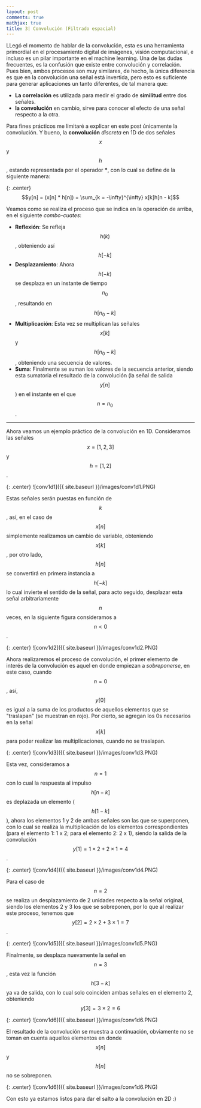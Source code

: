 ```yaml
---
layout: post
comments: true
mathjax: true
title: 3| Convolución (Filtrado espacial)
--- 
```


LLegó el momento de hablar de la convolución, esta es una herramienta primordial en el procesamiento digital de imágenes, visión computacional, e incluso es un pilar importante en el machine learning. Una de las dudas frecuentes, es la confusión que existe entre convolución y correlación. Pues bien, ambos procesos son muy similares, de hecho, la única diferencia es que en la convolución una señal está invertida, pero esto es suficiente para generar aplicaciones un tanto diferentes, de tal manera que:

* __La correlación__ es utilizada para medir el grado de __similitud__ entre dos señales.
* __la convolución__ en cambio, sirve para conocer el efecto de una señal respecto a la otra.

Para fines prácticos me limitaré a explicar en este post únicamente la convolución. Y bueno, la __convolución__ _discreta_ en 1D de dos señales $$x$$ y $$h$$, estando representada por el operador __*__, con lo cual se define de la siguiente manera:

{: .center}
$$y[n] = (x[n] * h[n]) = \sum_{k = -\infty}^{\infty} x[k]h[n - k]$$

Veamos como se realiza el proceso que se indica en la operación de arriba, en el siguiente _combo-cuates_:

* __Reflexión__: Se refleja $$h(k)$$, obteniendo así $$h[-k]$$
* __Desplazamiento__: Ahora $$h(-k)$$ se desplaza en un instante de tiempo $$n_0$$, resultando en $$h[n_0 - k]$$
* __Multiplicación__: Esta vez se multiplican las señales $$x[k]$$ y $$h[n_0 - k]$$, obteniendo una secuencia de valores.  
* __Suma__: Finalmente se suman los valores de la secuencia anterior, siendo esta sumatoria el resultado de la convolución (la señal de salida $$y[n]$$) en el instante en el que $$n = n_0$$.

_____
Ahora veamos un ejemplo práctico de la convolución en 1D. Consideramos las señales $$x = [1, 2, 3]$$ y  $$h = [1, 2]$$. 

{: .center}
![conv1d1]({{ site.baseurl }}/images/conv1d1.PNG)

Estas señales serán puestas en función de $$k$$, así, en el caso de $$x[n]$$ simplemente realizamos un cambio de variable, obteniendo $$x[k]$$, por otro lado, $$h[n]$$ se convertirá en primera instancia a $$h[-k]$$ lo cual invierte el sentido de la señal, para acto seguido, desplazar esta señal arbitrariamente $$n$$ veces, en la siguiente figura consideramos a $$n < 0$$.

{: .center}
![conv1d2]({{ site.baseurl }}/images/conv1d2.PNG)

Ahora realizaremos el proceso de convolución, el primer elemento de interés de la convolución es aquel en donde empiezan a _sobreponerse_, en este caso, cuando $$n = 0$$, así, $$y[0]$$ es igual a la suma de los productos de aquellos elementos que se "traslapan" (se muestran en rojo). Por cierto, se agregan los 0s necesarios en la señal $$x[k]$$ para poder realizar las multiplicaciones, cuando no se traslapan. 

{: .center}
![conv1d3]({{ site.baseurl }}/images/conv1d3.PNG)

Esta vez, consideramos a $$n = 1$$ con lo cual la respuesta al impulso $$h[n - k]$$ es deplazada un elemento ($$h[1-k]$$), ahora los elementos 1 y 2 de ambas señales son las que se superponen, con lo cual se realiza la multiplicación de los elementos correspondientes (para el elemento 1: 1 x 2; para el elemento 2: 2 x 1), siendo la salida de la convolución $$y[1] = 1 \times 2 + 2 \times 1 = 4$$.

{: .center}
![conv1d4]({{ site.baseurl }}/images/conv1d4.PNG)

Para el caso de $$n = 2$$ se realiza un desplazamiento de 2 unidades respecto a la señal original, siendo los elementos 2 y 3 los que se sobreponen, por lo que al realizar este proceso, tenemos que $$y[2] = 2 \times 2 + 3 \times 1 = 7$$.

{: .center}
![conv1d5]({{ site.baseurl }}/images/conv1d5.PNG)

Finalmente, se desplaza nuevamente la señal en $$n = 3$$, esta vez la función $$h[3 - k]$$ ya va de salida, con lo cual solo coinciden ambas señales en el elemento 2, obteniendo $$y[3] = 3 \times 2 = 6$$

{: .center}
![conv1d6]({{ site.baseurl }}/images/conv1d6.PNG)

El resultado de la convolución se muestra a continuación, obviamente no se toman en cuenta aquellos elementos en donde $$x[n]$$ y $$h[n]$$ no se sobreponen.

{: .center}
![conv1d6]({{ site.baseurl }}/images/conv1d6.PNG)

Con esto ya estamos listos para dar el salto a la convolución en 2D :)

